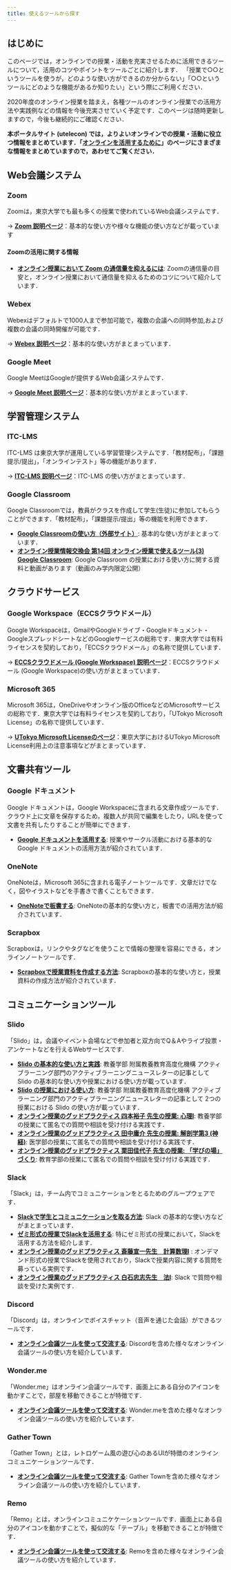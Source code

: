 ```yaml
---
title: 使えるツールから探す
---
```


## はじめに

このページでは，オンラインでの授業・活動を充実させるために活用できるツールについて，活用のコツやポイントをツールごとに紹介します．
「授業で○○というツールを使うが，どのような使い方ができるのか分からない」「○○というツールにどのような機能があるか知りたい」という際にご利用ください．

2020年度のオンライン授業を踏まえ，各種ツールのオンライン授業での活用方法や実践例などの情報を今後充実させていく予定です．このページは随時更新しますので，今後も継続的にご確認ください．

**本ポータルサイト (utelecon) では，よりよいオンラインでの授業・活動に役立つ情報をまとめています．「[オンラインを活用するために](/online/)」のページにさまざまな情報をまとめていますので，あわせてご覧ください．**
## Web会議システム

### Zoom
Zoomは，東京大学でも最も多くの授業で使われているWeb会議システムです．  

→ **[Zoom 説明ページ](/zoom/)**：基本的な使い方や様々な機能の使い方などが載っています

#### Zoomの活用に関する情報
* **[オンライン授業において Zoom の通信量を抑えるには](/articles/zoom-data-traffic)**: Zoomの通信量の目安と，オンライン授業において通信量を抑えるためのコツについて紹介しています．

### Webex
Webexはデフォルトで1000人まで参加可能で，複数の会議への同時参加,および複数の会議の同時開催が可能です．  

→ **[Webex 説明ページ](/webex/)**：基本的な使い方がまとまっています．

### Google Meet
Google MeetはGoogleが提供するWeb会議システムです．

→ **[Google Meet 説明ページ](/meet/)**：基本的な使い方がまとまっています．

## 学習管理システム

### ITC-LMS
ITC-LMS は東京大学が運用している学習管理システムです．「教材配布」，「課題提示/提出」，「オンラインテスト」等の機能があります．

→ **[ITC-LMS 説明ページ](/itc_lms/)**：ITC-LMS の使い方がまとまっています．

### Google Classroom

Google Classroomでは，教員がクラスを作成して学生(生徒)に参加してもらうことができます．「教材配布」，「課題提示/提出」等の機能を利用できます．

* **[Google Classroomの使い方（外部サイト）](https://sites.google.com/a/hi-tech.ac.jp/cai-liao-li-xue-xiangkeyoutube-dong-hua/s/google-classroomno-shii-fang)**: 基本的な使い方がまとまっています．
* **[オンライン授業情報交換会 第14回 オンライン授業で使えるツール(3) Google Classroom](/events/luncheon/2020-07-15/)**: Google Classroom の授業における使い方に関する資料と動画があります（動画のみ学内限定公開）

## クラウドサービス

### Google Workspace（ECCSクラウドメール）

Google Workspaceは，GmailやGoogleドライブ・Googleドキュメント・GoogleスプレッドシートなどのGoogleサービスの総称です．東京大学では有料ライセンスを契約しており，「ECCSクラウドメール」の名称で提供しています．

→ **[ECCSクラウドメール (Google Workspace) 説明ページ](/eccs_cloud_email)**：ECCSクラウドメール (Google Workspace)の使い方がまとまっています．

### Microsoft 365

Microsoft 365は，OneDriveやオンライン版のOfficeなどのMicrosoftサービスの総称です．東京大学では有料ライセンスを契約しており，「UTokyo Microsoft License」の名称で提供しています．

→ **[UTokyo Microsoft Licenseのページ](https://www.u-tokyo.ac.jp/adm/dics/ja/mslicense.html)**：東京大学におけるUTokyo Microsoft License利用上の注意事項などがまとまっています．

## 文書共有ツール
### Google ドキュメント
Google ドキュメントは，Google Workspaceに含まれる文章作成ツールです．クラウド上に文章を保存するため，複数人が共同で編集をしたり，URLを使って文書を共有したりすることが簡単にできます．

* **[Google ドキュメントを活用する](/articles/google-document)**: 授業やサークル活動における基本的なGoogle ドキュメントの活用方法が紹介されています．

### OneNote
OneNoteは，Microsoft 365に含まれる電子ノートツールです．文章だけでなく，図やイラストなどを手書きで書くこともできます．

* **[OneNoteで板書する](/articles/onenote-whiteboard)**: OneNoteの基本的な使い方と，板書での活用方法が紹介されています．

### Scrapbox
Scrapboxは，リンクやタグなどを使うことで情報の整理を容易にできる，オンラインノートツールです．

* **[Scrapboxで授業資料を作成する方法](/articles/scrapbox-handout)**: Scrapboxの基本的な使い方と，授業資料の作成方法が紹介されています．

## コミュニケーションツール

### Slido

「Slido」は，会議やイベント会場などで参加者と双方向でQ＆Aやライブ投票・アンケートなどを行えるWebサービスです.

* **[Slido の基本的な使い方と実践](https://dalt.c.u-tokyo.ac.jp/wp-content/uploads/2019/02/KOMEX-DALT-Newsletter-201806.pdf)**: 教養学部 附属教養教育高度化機構 アクティブラーニング部門のアクティブラーニングニュースレターの記事として Slido の基本的な使い方や授業における使い方が載っています．
* **[Slido の授業における使い方](https://dalt.c.u-tokyo.ac.jp/wp-content/uploads/2019/07/KOMEX-DALT-Newsletter-201907.pdf)**: 教養学部 附属教養教育高度化機構 アクティブラーニング部門のアクティブラーニングニュースレターの記事として 2つの授業における Slido の使い方が載っています．
* **[オンライン授業のグッドプラクティス 四本裕子 先生の授業: 心理I](/good-practice/interview/yotsumoto)**: 教養学部の授業にて匿名での質問や相談を受け付ける実践です．
* **[オンライン授業のグッドプラクティス 田中庸介 先生の授業: 解剖学第3 (神経)](/good-practice/interview/tanaka)**: 医学部の授業にて匿名での質問や相談を受け付ける実践です．
* **[オンライン授業のグッドプラクティス 栗田佳代子 先生の授業: 「学びの場」づくり](/good-practice/interview/kurita)**: 教育学部の授業にて匿名での質問や相談を受け付ける実践です．

### Slack

「Slack」は，チーム内でコミュニケーションをとるためのグループウェアです．

* **[Slackで学生とコミュニケーションを取る方法](/articles/slack-communication)**: Slack の基本的な使い方などがまとまっています．
* **[ゼミ形式の授業でSlackを活用する](/articles/slack-seminar)**: 特にゼミ形式の授業において，Slackを活用する方法を紹介します．
* **[オンライン授業のグッドプラクティス 斎藤宣一先生　計算数理Ⅰ](/good-practice/interview/saito)** : オンデマンド形式の授業でSlackを使用されており，Slackで授業内容に関する質問を募っている実例です．
* **[オンライン授業のグッドプラクティス 白石忠志先生　法Ⅰ](/good-practice/interview/shiraishi)**: Slack で質問や相談を受けた実例です．

### Discord

「Discord」は，オンラインでボイスチャット（音声を通じた会話）ができるツールです．

* **[オンライン会議ツールを使って交流する](articles/online-interaction)**: Discordを含めた様々なオンライン会議ツールの使い方を紹介しています．

### Wonder.me

「Wonder.me」はオンライン会議ツールです．画面上にある自分のアイコンを動かすことで，部屋を移動できることが特徴です．

* **[オンライン会議ツールを使って交流する](articles/online-interaction)**: Wonder.meを含めた様々なオンライン会議ツールの使い方を紹介しています．

### Gather Town

「Gather Town」とは，レトロゲーム風の遊び心のあるUIが特徴のオンラインコミュニケーションツールです．

* **[オンライン会議ツールを使って交流する](articles/online-interaction)**: Gather Townを含めた様々なオンライン会議ツールの使い方を紹介しています．

### Remo

「Remo」とは，オンラインコミュニケケーションツールです．画面上にある自分のアイコンを動かすことで，擬似的な「テーブル」を移動できることが特徴です．

* **[オンライン会議ツールを使って交流する](articles/online-interaction)**: Remoを含めた様々なオンライン会議ツールの使い方を紹介しています．